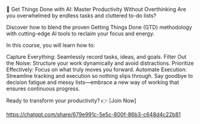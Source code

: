 🚀 Get Things Done with AI: Master Productivity Without Overthinking
Are you overwhelmed by endless tasks and cluttered to-do lists?

Discover how to blend the proven Getting Things Done (GTD) methodology with cutting-edge AI tools to reclaim your focus and energy.

In this course, you will learn how to:

Capture Everything: Seamlessly record tasks, ideas, and goals.
Filter Out the Noise: Structure your work dynamically and avoid distractions.
Prioritize Effectively: Focus on what truly moves you forward.
Automate Execution: Streamline tracking and execution so nothing slips through.
Say goodbye to decision fatigue and messy lists—embrace a new way of working that ensures continuous progress.

Ready to transform your productivity?
👉 [Join Now]

https://chatgpt.com/share/679e991c-5e5c-800f-86b3-c648d4c22b81

